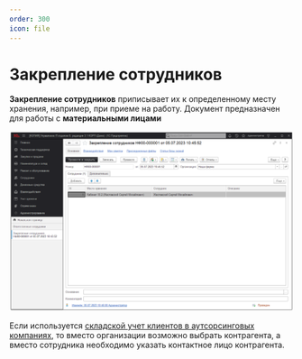 ```yaml
---
order: 300
icon: file
---
```


# Закрепление сотрудников

**Закрепление сотрудников** приписывает их к определенному месту хранения, например, при приеме на работу. Документ предназначен для работы с **материальными лицами**

![01_ЗакреплениеСотрудников](static/01_ЗакреплениеСотрудников.png)

Если используется [складской учет клиентов в аутсорсинговых компаниях](https://softonit.ru/FAQ/courses/?COURSE_ID=1&LESSON_ID=655), то вместо организации возможно выбрать контрагента, а вместо сотрудника необходимо указать контактное лицо контрагента.